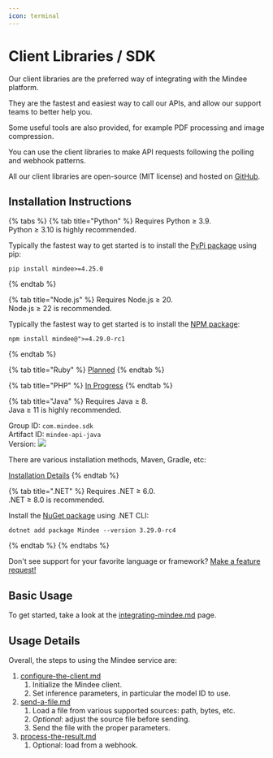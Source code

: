 ```yaml
---
icon: terminal
---
```


# Client Libraries / SDK

Our client libraries are the preferred way of integrating with the Mindee platform.

They are the fastest and easiest way to call our APIs, and allow our support teams to better help you.

Some useful tools are also provided, for example PDF processing and image compression.

You can use the client libraries to make API requests following the polling and webhook patterns.

All our client libraries are open-source (MIT license) and hosted on [GitHub](https://github.com/mindee).

## Installation Instructions

{% tabs %}
{% tab title="Python" %}
Requires Python ≥ 3.9.\
Python ≥ 3.10 is highly recommended.

Typically the fastest way to get started is to install the [PyPi package](https://pypi.org/project/mindee/) using pip:

```
pip install mindee>=4.25.0
```
{% endtab %}

{% tab title="Node.js" %}
Requires Node.js ≥ 20.\
Node.js ≥ 22 is recommended.

Typically the fastest way to get started is to install the [NPM package](https://www.npmjs.com/package/mindee):

```
npm install mindee@">=4.29.0-rc1
```
{% endtab %}

{% tab title="Ruby" %}
[Planned](https://feedback.mindee.com/p/ruby-client-library)
{% endtab %}

{% tab title="PHP" %}
[In Progress](https://feedback.mindee.com/p/php-client-library)
{% endtab %}

{% tab title="Java" %}
Requires Java ≥ 8.\
Java ≥ 11 is highly recommended.

Group ID: `com.mindee.sdk` \
Artifact ID: `mindee-api-java` \
Version: ![](https://img.shields.io/maven-central/v/com.mindee.sdk/mindee-api-java?style=flat-square\&label=%20)

There are various installation methods, Maven, Gradle, etc:

[Installation Details](https://central.sonatype.com/artifact/com.mindee.sdk/mindee-api-java)
{% endtab %}

{% tab title=".NET" %}
Requires .NET ≥ 6.0.\
.NET ≥ 8.0 is recommended.

Install the [NuGet package](https://www.nuget.org/packages/Mindee/3.29.0-rc4) using .NET CLI:

```
dotnet add package Mindee --version 3.29.0-rc4
```
{% endtab %}
{% endtabs %}

Don't see support for your favorite language or framework? [Make a feature request!](https://feedback.mindee.com/?b=682f69c9e2404756e7e68d1c)

## Basic Usage

To get started, take a look at the [integrating-mindee.md](../../getting-started/integrating-mindee.md "mention") page.

## Usage Details

Overall, the steps to using the Mindee service are:

1. [configure-the-client.md](configure-the-client.md "mention")
   1. Initialize the Mindee client.
   2. Set inference parameters, in particular the model ID to use.
2. [send-a-file.md](send-a-file.md "mention")
   1. Load a file from various supported sources: path, bytes, etc.
   2. _Optional_: adjust the source file before sending.
   3. Send the file with the proper parameters.
3. [process-the-result.md](process-the-result.md "mention")
   1. Optional: load from a webhook.

